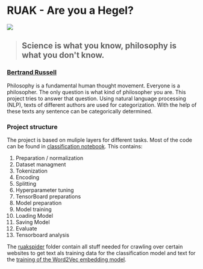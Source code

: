 # RUAK - Are you a Hegel?
![](https://en.wikipedia.org/wiki/Philosophy#/media/File:%22The_School_of_Athens%22_by_Raffaello_Sanzio_da_Urbino.jpg)
> ## Science is what you know, philosophy is what you don't know.
### [Bertrand Russell](https://en.wikipedia.org/wiki/Bertrand_Russell)

Philosophy is a fundamental human thought movement. Everyone is a philosopher. The only question is what kind of philosopher you are. This project tries to answer that question.
Using natural language processing (NLP), texts of different authors are used for categorization.
With the help of these texts any sentence can be categorically determined.

### Project structure
The project is based on muliple layers for different tasks. Most of the code can be found in [classification notebook](https://github.com/stoffy/RUAK/blob/master/notebooks/philo_text_classification.ipynb). This contains:

1. Preparation / normalization
2. Dataset managment
3. Tokenization
4. Encoding
5. Splitting
6. Hyperparameter tuning
7. TensorBoard preparations
8. Model preparation
9. Model training
10. Loading Model
11. Saving Model
12. Evaluate
13. Tensorboard analysis

The [ruakspider](https://github.com/stoffy/RUAK/tree/master/ruakspider) folder contain all stuff needed for crawling over certain websites to get text als training data for the classification model and text for the [training of the Word2Vec embedding model](https://github.com/stoffy/RUAK/blob/master/notebooks/embeddings_trainer.ipynb).